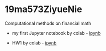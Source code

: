 # 19ma573ZiyueNie
Computational methods on financial math

 * my first Jupyter notebook by colab - [ipynb](src\first_notebook_v01.ipynb)
 
 * HW1 by colab - [ipynb](hw1.ipynb)
